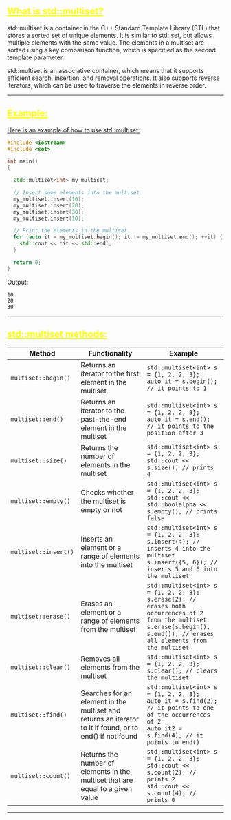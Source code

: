 ## <font color="yellow"><u>What is std::multiset?</u></font>

std::multiset is a container in the C++ Standard Template Library (STL) that stores a sorted set of unique elements. It is similar to std::set, but allows multiple elements with the same value. 
The elements in a multiset are sorted using a key comparison function, which is specified as the second template parameter.

std::multiset is an associative container, which means that it supports efficient search, insertion, and removal operations. It also supports reverse iterators, which can be used to traverse the elements in reverse order.

---
## <font color="yellow"><u>Example:</u></font>

<u>Here is an example of how to use std::multiset:</u>

```cpp
#include <iostream>
#include <set>

int main() 
{

  std::multiset<int> my_multiset;

  // Insert some elements into the multiset.
  my_multiset.insert(10);
  my_multiset.insert(20);
  my_multiset.insert(30);
  my_multiset.insert(10);

  // Print the elements in the multiset.
  for (auto it = my_multiset.begin(); it != my_multiset.end(); ++it) {
    std::cout << *it << std::endl;
  }

  return 0;
}
```

Output:

```
10
20
30
```

---
## <font color="yellow"><u>std::multiset methods:</u></f>

|Method|Functionality|Example|
|---|---|---|
|`multiset::begin()`|Returns an iterator to the first element in the multiset|`std::multiset<int> s = {1, 2, 2, 3};`<br>`auto it = s.begin(); // it points to 1`|
|`multiset::end()`|Returns an iterator to the past-the-end element in the multiset|`std::multiset<int> s = {1, 2, 2, 3};`<br>`auto it = s.end(); // it points to the position after 3`|
|`multiset::size()`|Returns the number of elements in the multiset|`std::multiset<int> s = {1, 2, 2, 3};`<br>`std::cout << s.size(); // prints 4`|
|`multiset::empty()`|Checks whether the multiset is empty or not|`std::multiset<int> s = {1, 2, 2, 3};`<br>`std::cout << std::boolalpha << s.empty(); // prints false`|
|`multiset::insert()`|Inserts an element or a range of elements into the multiset|`std::multiset<int> s = {1, 2, 2, 3};`<br>`s.insert(4); // inserts 4 into the multiset`<br>`s.insert({5, 6}); // inserts 5 and 6 into the multiset`|
|`multiset::erase()`|Erases an element or a range of elements from the multiset|`std::multiset<int> s = {1, 2, 2, 3};`<br>`s.erase(2); // erases both occurrences of 2 from the multiset`<br>`s.erase(s.begin(), s.end()); // erases all elements from the multiset`|
|`multiset::clear()`|Removes all elements from the multiset|`std::multiset<int> s = {1, 2, 2, 3};`<br>`s.clear(); // clears the multiset`|
|`multiset::find()`|Searches for an element in the multiset and returns an iterator to it if found, or to end() if not found|`std::multiset<int> s = {1, 2, 2, 3};`<br>`auto it = s.find(2); // it points to one of the occurrences of 2`<br>`auto it2 = s.find(4); // it points to end()`|
|`multiset::count()`|Returns the number of elements in the multiset that are equal to a given value|`std::multiset<int> s = {1, 2, 2, 3};`<br>`std::cout << s.count(2); // prints 2`<br>`std::cout << s.count(4); // prints 0`|

---

